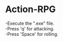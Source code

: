 # Action-RPG
-Execute the ".exe" file.
<br>
-Press 'q' for attacking.
<br>
-Press 'Space' for rolling.
